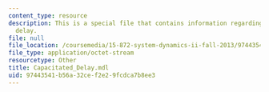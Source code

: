 ```yaml
---
content_type: resource
description: This is a special file that contains information regarding capacitated
  delay.
file: null
file_location: /coursemedia/15-872-system-dynamics-ii-fall-2013/97443541b56a32cef2e29fcdca7b8ee3_Capacitated_Delay.mdl
file_type: application/octet-stream
resourcetype: Other
title: Capacitated_Delay.mdl
uid: 97443541-b56a-32ce-f2e2-9fcdca7b8ee3
---
```

